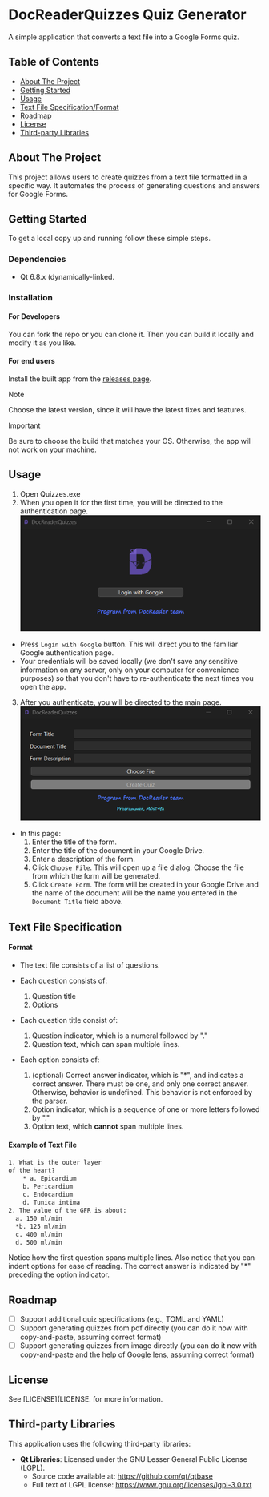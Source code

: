 # DocReaderQuizzes Quiz Generator

A simple application that converts a text file into a Google Forms quiz.

## Table of Contents
- [About The Project](#about-the-project)
- [Getting Started](#getting-started)
- [Usage](#usage)
- [Text File Specification/Format](#text-file-specification)
- [Roadmap](#roadmap)
- [License](#license)
- [Third-party Libraries](#third-party-libraries)

## About The Project

This project allows users to create quizzes from a text file formatted in a specific way. It automates the process of generating questions and answers for Google Forms.

## Getting Started

To get a local copy up and running follow these simple steps.

### Dependencies

- Qt 6.8.x (dynamically-linked.

### Installation

#### For Developers
You can fork the repo or you can clone it. Then you can build it locally and modify it as you like.

#### For end users
Install the built app from the [releases page](https://github.com/M0ST4FA/DocReaderQuizzes/releases). 

> [!NOTE]
> Choose the latest version, since it will have the latest fixes and features. 

> [!IMPORTANT]
> Be sure to choose the build that matches your OS. Otherwise, the app will not work on your machine.

## Usage

1. Open Quizzes.exe
2. When you open it for the first time, you will be directed to the authentication page. 
![Authentication page](assets/images/login-page.png "Login page")
  - Press ```Login with Google``` button. This will direct you to the familiar Google authentication page.
  - Your credentials will be saved locally (we don't save any sensitive information on any server, only on your computer for convenience purposes) so that you don't have to re-authenticate the next times you open the app.
3. After you authenticate, you will be directed to the main page.
![Main page](assets/images/application-page.png "Main page")
  - In this page:
    1. Enter the title of the form.
    2. Enter the title of the document in your Google Drive.
    3. Enter a description of the form.
    4. Click ```Choose File```. This will open up a file dialog. Choose the file from which the form will be generated.
    5. Click ```Create Form```. The form will be created in your Google Drive and the name of the document will be the name you entered in the ```Document Title``` field above.

## Text File Specification

#### Format
- The text file consists of a list of questions.

- Each question consists of:
  1. Question title
  2. Options

- Each question title consist of:
  1. Question indicator, which is a numeral followed by "."
  2. Question text, which can span multiple lines.

- Each option consists of:
  1. (optional) Correct answer indicator, which is "*", and indicates a correct answer. There must be one, and only one correct answer. Otherwise, behavior is undefined. This behavior is not enforced by the parser.
  2. Option indicator, which is a sequence of one or more letters followed by "."
  3. Option text, which **cannot** span multiple lines.

#### Example of Text File

``` text
1. What is the outer layer 
of the heart?
	* a. Epicardium
	b. Pericardium
	c. Endocardium
	d. Tunica intima
2. The value of the GFR is about:
  a. 150 ml/min
  *b. 125 ml/min
  c. 400 ml/min
  d. 500 ml/min
```
Notice how  the first question spans multiple lines. Also notice that you can indent options for ease of reading. The correct answer is indicated by "*" preceding the option indicator.

## Roadmap

- [ ] Support additional quiz specifications (e.g., TOML and YAML)
- [ ] Support generating quizzes from pdf directly (you can do it now with copy-and-paste, assuming correct format)
- [ ] Support generating quizzes from image directly (you can do it now with copy-and-paste and the help of Google lens, assuming correct format)

## License

See [LICENSE](LICENSE. for more information.

## Third-party Libraries

This application uses the following third-party libraries:

- **Qt Libraries**: Licensed under the GNU Lesser General Public License (LGPL).
  - Source code available at: https://github.com/qt/qtbase
  - Full text of LGPL license: https://www.gnu.org/licenses/lgpl-3.0.txt
